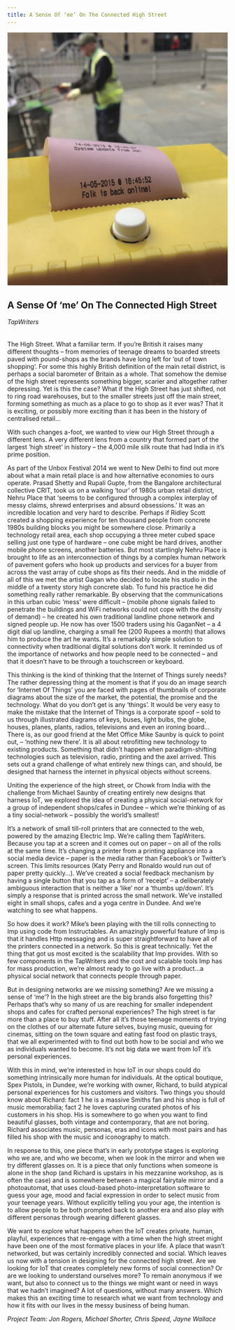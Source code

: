 ```yaml
---
title: A Sense Of ‘me’ On The Connected High Street
---
```


![](images/10.jpg)

## A Sense Of ‘me’ On The Connected High Street
*TapWriters*
<br />
<br />
<br />
The High Street. What a familiar term. If you’re British it raises many different thoughts – from memories of teenage dreams to boarded streets paved with pound-shops as the brands have long left for ‘out of town shopping’. For some this highly British definition of the main retail district, is perhaps a social barometer of Britain as a whole. That somehow the demise of the high street represents something bigger, scarier and altogether rather depressing. Yet is this the case? What if the High Street has just shifted, not to ring road warehouses, but to the smaller streets just off the main street, forming something as much as a place to go to shop as it ever was? That it is exciting, or possibly more exciting than it has been in the history of centralised retail...

With such changes a-foot, we wanted to view our High Street through a different lens. A very different lens from a country that formed part of the largest ‘high street’ in history – the 4,000 mile silk route that had India in it’s prime position.

As part of the Unbox Festival 2014 we went to New Delhi to find out more about what a main retail place is and how alternative economies to ours operate. Prasad Shetty and Rupali Gupte, from the Bangalore architectural collective CRIT, took us on a walking ‘tour’ of 1980s urban retail district, Nehru Place that ‘seems to be configured through a complex interplay of messy claims, shrewd enterprises and absurd obsessions.’ It was an incredible location and very hard to describe. Perhaps if Ridley Scott created a shopping experience for ten thousand people from concrete 1980s building blocks you might be somewhere close. Primarily a technology retail area, each shop occupying a three meter cubed space selling just one type of hardware – one cube might be hard drives, another mobile phone screens, another batteries. But most startlingly Nehru Place is brought to life as an interconnection of things by a complex human network of pavement gofers who hook up products and services for a buyer from across the vast array of cube shops as fits their needs. And in the middle of all of this we met the artist Gagan who decided to locate his studio in the middle of a twenty story high concrete slab. To fund his practice he did something really rather remarkable. By observing that the communications in this urban cubic ‘mess’ were difficult – (mobile phone signals failed to penetrate the buildings and WiFi networks could not cope with the density of demand) – he created his own traditional landline phone network and signed people up. He now has over 1500 traders using his GaganNet – a 4 digit dial up landline, charging a small fee (200 Rupees a month) that allows him to produce the art he wants. It’s a remarkably simple solution to connectivity when traditional digital solutions don’t work. It reminded us of the importance of networks and how people need to be connected – and that it doesn’t have to be through a touchscreen or keyboard.

This thinking is the kind of thinking that the Internet of Things surely needs? The rather depressing thing at the moment is that if you do an image search for ‘Internet Of Things’ you are faced with pages of thumbnails of corporate diagrams about the size of the market, the potential, the promise and the technology. What do you don’t get is any ‘things’. It would be very easy to make the mistake that the Internet of Things is a corporate spoof – sold to us through illustrated diagrams of keys, buses, light bulbs, the globe, houses, planes, plants, radios, televisions and even an ironing board... There is, as our good friend at the Met Office Mike Saunby is quick to point out, – ‘nothing new there’. It is all about retrofitting new technology to existing products. Something that didn’t happen when paradigm-shifting technologies such as television, radio, printing and the axel arrived. This sets out a grand challenge of what entirely new things can, and should, be designed that harness the internet in physical objects without screens.

Uniting the experience of the high street, or Chowk from India with the challenge from Michael Saunby of creating entirely new designs that harness IoT, we explored the idea of creating a physical social-network for a group of independent shops/cafes in Dundee – which we’re thinking of as a tiny social-network – possibly the world’s smallest!

It’s a network of small till-roll printers that are connected to the web, powered by the amazing Electric Imp. We’re calling them TapWriters. Because you tap at a screen and it comes out on paper – on all of the rolls at the same time. It’s changing a printer from a printing appliance into a social media device – paper is the media rather than Facebook’s or Twitter’s screen. This limits resources (Katy Perry and Ronaldo would run out of paper pretty quickly...). We’ve created a social feedback mechanism by having a single button that you tap as a form of ‘receipt’ – a deliberately ambiguous interaction that is neither a ‘like’ nor a ‘thumbs up/down’. It’s simply a response that is printed across the small network. We’ve installed eight in small shops, cafes and a yoga centre in Dundee. And we’re watching to see what happens.

So how does it work? Mike’s been playing with the till rolls connecting to Imp using code from Instructables. An amazingly powerful feature of Imp is that it handles Http messaging and is super straightforward to have all of the printers connected in a network. So this is great technically. Yet the thing that got us most excited is the scalability that Imp provides. With so few components in the TapWriters and the cost and scalable tools Imp has for mass production, we’re almost ready to go live with a product...a physical social network that connects people through paper.

But in designing networks are we missing something? Are we missing a sense of ‘me’? In the high street are the big brands also forgetting this? Perhaps that’s why so many of us are reaching for smaller independent shops and cafes for crafted personal experiences? The high street is far more than a place to buy stuff. After all it’s those teenage moments of trying on the clothes of our alternate future selves, buying music, queuing for cinemas, sitting on the town square and eating fast food on plastic trays, that we all experimented with to find out both how to be social and who we as individuals wanted to become. It’s not big data we want from IoT it’s personal experiences.

With this in mind, we’re interested in how IoT in our shops could do something intrinsically more human for individuals. At the optical boutique, Spex Pistols, in Dundee, we’re working with owner, Richard, to build atypical personal experiences for his customers and visitors. Two things you should know about Richard: fact 1 he is a massive Smiths fan and his shop is full of music memorabilia; fact 2 he loves capturing curated photos of his customers in his shop. His is somewhere to go when you want to find beautiful glasses, both vintage and contemporary, that are not boring. Richard associates music, personas, eras and icons with most pairs and has filled his shop with the music and iconography to match.

In response to this, one piece that’s in early prototype stages is exploring who we are, and who we become, when we look in the mirror and when we try different glasses on. It is a piece that only functions when someone is alone in the shop (and Richard is upstairs in his mezzanine workshop, as is often the case) and is somewhere between a magical fairytale mirror and
a photoautomat, that uses cloud-based photo-interpretation software to guess your age, mood and facial expression in order to select music from your teenage years. Without explicitly telling you your age, the intention is to allow people to be both prompted back to another era and also play with different personas through wearing different glasses.

We want to explore what happens when the IoT creates private, human, playful, experiences that re-engage with a time when the high street might have been one of the most formative places in your life. A place that wasn’t networked, but was certainly incredibly connected and social. Which leaves us now with a tension in designing for the connected high street. Are we looking for IoT that creates completely new forms of social connection? Or are we looking to understand ourselves more? To remain anonymous if we want, but also to connect us to the things we might want or need in ways that we hadn’t imagined? A lot of questions, without many answers. Which makes this an exciting time to research what we want from technology and how it fits with our lives in the messy business of being human.

*Project Team: Jon Rogers, Michael Shorter, Chris Speed, Jayne Wallace*

